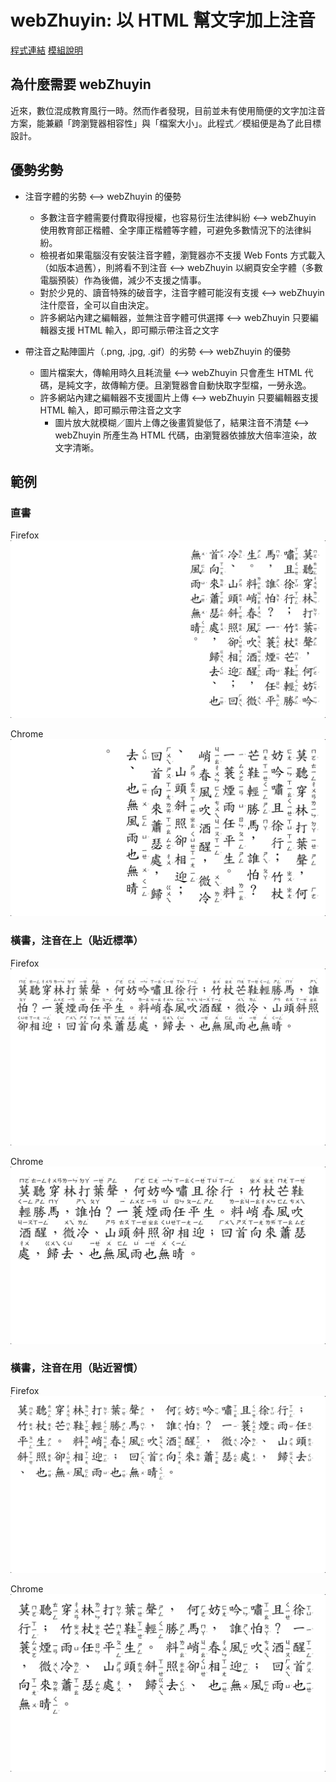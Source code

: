 # webZhuyin: 以 HTML 幫文字加上注音

[程式連結]( https://xiaopanpankevinpan.github.io/webZhuyin/example_ruby.html )
[模組說明]( ./usage.md )

## 為什麼需要 webZhuyin
近來，數位混成教育風行一時。然而作者發現，目前並未有使用簡便的文字加注音方案，能兼顧「跨瀏覽器相容性」與「檔案大小」。此程式／模組便是為了此目標設計。

## 優勢劣勢
- 注音字體的劣勢 <--> webZhuyin 的優勢
	- 多數注音字體需要付費取得授權，也容易衍生法律糾紛
		<--> webZhuyin 使用教育部正楷體、全字庫正楷體等字體，可避免多數情況下的法律糾紛。
	- 檢視者如果電腦沒有安裝注音字體，瀏覽器亦不支援 Web Fonts 方式載入（如版本過舊），則將看不到注音
		<--> webZhuyin 以網頁安全字體（多數電腦預裝）作為後備，減少不支援之情事。
	- 對於少見的、讀音特殊的破音字，注音字體可能沒有支援
		<--> webZhuyin 注什麼音，全可以自由決定。
	- 許多網站內建之編輯器，並無注音字體可供選擇
		<--> webZhuyin 只要編輯器支援 HTML 輸入，即可顯示帶注音之文字

- 帶注音之點陣圖片（.png, .jpg, .gif）的劣勢 <--> webZhuyin 的優勢
	- 圖片檔案大，傳輸用時久且耗流量
		<--> webZhuyin 只會產生 HTML 代碼，是純文字，故傳輸方便。且瀏覽器會自動快取字型檔，一勞永逸。
  - 許多網站內建之編輯器不支援圖片上傳
		<--> webZhuyin 只要編輯器支援 HTML 輸入，即可顯示帶注音之文字
	- 圖片放大就模糊／圖片上傳之後畫質變低了，結果注音不清楚
		<--> webZhuyin 所產生為 HTML 代碼，由瀏覽器依據放大倍率渲染，故文字清晰。

## 範例
### 直書
Firefox
![img](./screenshot/Firefox_vert.png)

Chrome
![img](./screenshot/Chrome_vert.png)

### 橫書，注音在上（貼近標準）
Firefox
![img](./screenshot/Firefox_horiUp.png)

Chrome
![img](./screenshot/Chrome_horiUp.png)

### 橫書，注音在用（貼近習慣）
Firefox
![img](./screenshot/Firefox_horiRight.png)

Chrome
![img](./screenshot/Chrome_horiRight.png)

